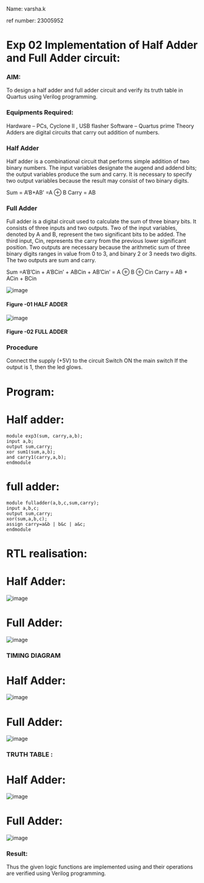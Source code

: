 Name: varsha.k

ref number: 23005952

# Exp 02 Implementation of Half Adder and Full Adder circuit:
### AIM:
To design a half adder and full adder circuit and verify its truth table in Quartus using Verilog programming.

### Equipments Required:
Hardware – PCs, Cyclone II , USB flasher
Software – Quartus prime
Theory
Adders are digital circuits that carry out addition of numbers.

### Half Adder
Half adder is a combinational circuit that performs simple addition of two binary numbers. The input variables designate the augend and addend bits; the output variables produce the sum and carry. It is necessary to specify two output variables because the result may consist of two binary digits.

Sum = A’B+AB’ =A ⊕ B Carry = AB

### Full Adder
Full adder is a digital circuit used to calculate the sum of three binary bits. It consists of three inputs and two outputs. Two of the input variables, denoted by A and B, represent the two significant bits to be added. The third input, Cin, represents the carry from the previous lower significant position. Two outputs are necessary because the arithmetic sum of three binary digits ranges in value from 0 to 3, and binary 2 or 3 needs two digits. The two outputs are sum and carry.

Sum =A’B’Cin + A’BCin’ + ABCin + AB’Cin’ = A ⊕ B ⊕ Cin Carry = AB + ACin + BCin

 ![image](https://user-images.githubusercontent.com/36288975/163552156-a13e5a56-c638-4110-97d9-8896907c8d25.png)

#### Figure -01 HALF ADDER 


![image](https://user-images.githubusercontent.com/36288975/163552057-b3547877-6d07-45b4-b7e0-bcfebfad9e1d.png)

#### Figure -02 FULL ADDER 

### Procedure

Connect the supply (+5V) to the circuit
Switch ON the main switch
If the output is 1, then the led glows.
### 
# Program:
# Half adder:
```
module exp3(sum, carry,a,b); 
input a,b; 
output sum,carry; 
xor sum1(sum,a,b); 
and carry1(carry,a,b); 
endmodule
```
# full adder:
```
module fulladder(a,b,c,sum,carry);
input a,b,c;
output sum,carry;
xor(sum,a,b,c);
assign carry=a&b | b&c | a&c;
endmodule
```

# RTL realisation:
# Half Adder:
![image](https://github.com/Varshakumaran/Exp-02-Implementation-of-Half-Adder-and-Full-Adder-circuit/assets/144979367/6422ea4e-c4b9-495b-ae95-2a4aea82ce4a)
# Full Adder:
![image](https://github.com/Varshakumaran/Exp-02-Implementation-of-Half-Adder-and-Full-Adder-circuit/assets/144979367/fa95f593-9b97-487c-936d-c086f7659e8c)

### TIMING DIAGRAM
# Half Adder:
![image](https://github.com/Varshakumaran/Exp-02-Implementation-of-Half-Adder-and-Full-Adder-circuit/assets/144979367/67923fcf-95b0-433d-ae6f-17757770736a)
# Full Adder:
![image](https://github.com/Varshakumaran/Exp-02-Implementation-of-Half-Adder-and-Full-Adder-circuit/assets/144979367/fea0a5be-d72e-4b78-8ca8-ce09d347044e)

### TRUTH TABLE :
# Half Adder:
![image](https://github.com/Varshakumaran/Exp-02-Implementation-of-Half-Adder-and-Full-Adder-circuit/assets/144979367/7eb3c113-28cb-4388-9f66-0f3853bd9413)
# Full Adder:
![image](https://github.com/Varshakumaran/Exp-02-Implementation-of-Half-Adder-and-Full-Adder-circuit/assets/144979367/61c60d0c-2c50-4286-9c31-c5460ade0e87)

### Result:
Thus the given logic functions are implemented using and their operations are verified using Verilog programming.
